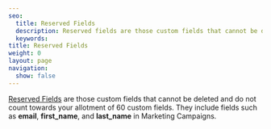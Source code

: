 ```yaml
---
seo:
  title: Reserved Fields
  description: Reserved fields are those custom fields that cannot be deleted and do not count towards your allotment of 60 custom fields. They include fields such as email, first_name, and last_name in Marketing Campaigns.
  keywords: 
title: Reserved Fields
weight: 0
layout: page
navigation:
  show: false
---
```


[Reserved Fields]({{root_url}}/help-support/sending-email/custom-fields/) are those custom fields that cannot be deleted and do not count towards your allotment of 60 custom fields. They include fields such as **email**, **first_name**, and **last_name** in Marketing Campaigns.

